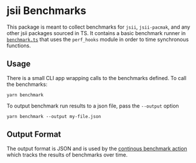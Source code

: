 # jsii Benchmarks

This package is meant to collect benchmarks for `jsii`, `jsii-pacmak`, and any other jsii packages sourced in TS. It
contains a basic benchmark runner in [`benchmark.ts`](lib/benchmark.ts) that uses the `perf_hooks` module in order to
time synchronous functions.

## Usage

There is a small CLI app wrapping calls to the benchmarks defined. To call the benchmarks:

```
yarn benchmark
```

To output benchmark run results to a json file, pass the `--output` option

```
yarn benchmark --output my-file.json
```

## Output Format

The output format is JSON and is used by the
[continous benchmark action](https://github.com/benchmark-action/github-action-benchmark) which tracks the results of
benchmarks over time.
